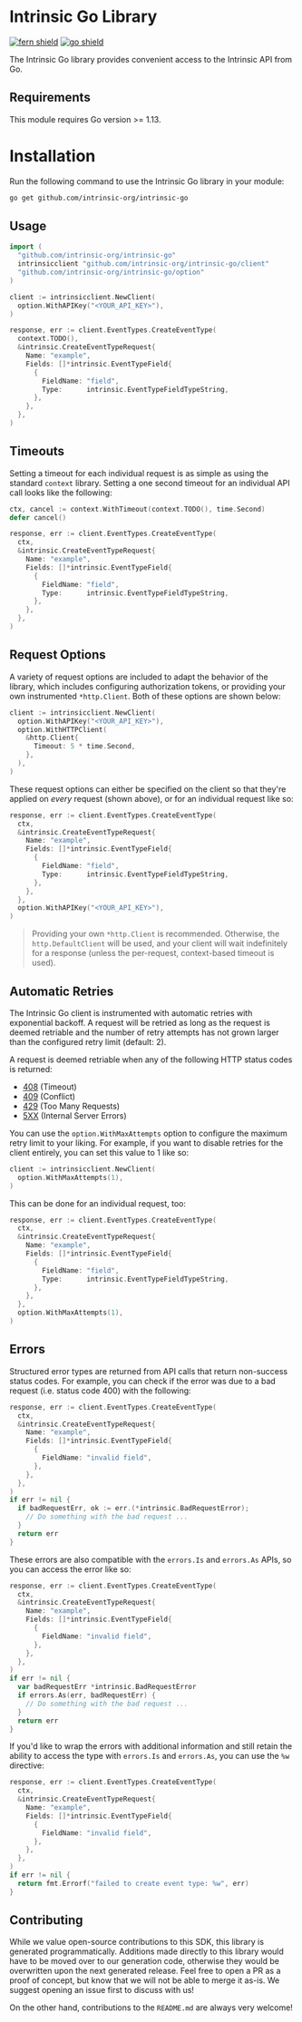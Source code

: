 # Intrinsic Go Library

[![fern shield](https://img.shields.io/badge/%F0%9F%8C%BF-SDK%20generated%20by%20Fern-brightgreen)](https://github.com/fern-api/fern)
[![go shield](https://img.shields.io/badge/go-docs-blue)](https://pkg.go.dev/github.com/intrinsic-org/intrinsic-go)

The Intrinsic Go library provides convenient access to the Intrinsic API from Go.

## Requirements

This module requires Go version >= 1.13.

# Installation

Run the following command to use the Intrinsic Go library in your module:

```sh
go get github.com/intrinsic-org/intrinsic-go
```

## Usage

```go
import (
  "github.com/intrinsic-org/intrinsic-go"
  intrinsicclient "github.com/intrinsic-org/intrinsic-go/client"
  "github.com/intrinsic-org/intrinsic-go/option"
)

client := intrinsicclient.NewClient(
  option.WithAPIKey("<YOUR_API_KEY>"),
)

response, err := client.EventTypes.CreateEventType(
  context.TODO(),
  &intrinsic.CreateEventTypeRequest{
    Name: "example",
    Fields: []*intrinsic.EventTypeField{
      {
        FieldName: "field",
        Type:      intrinsic.EventTypeFieldTypeString,
      },
    },
  },
)
```

## Timeouts

Setting a timeout for each individual request is as simple as using the standard
`context` library. Setting a one second timeout for an individual API call looks
like the following:

```go
ctx, cancel := context.WithTimeout(context.TODO(), time.Second)
defer cancel()

response, err := client.EventTypes.CreateEventType(
  ctx,
  &intrinsic.CreateEventTypeRequest{
    Name: "example",
    Fields: []*intrinsic.EventTypeField{
      {
        FieldName: "field",
        Type:      intrinsic.EventTypeFieldTypeString,
      },
    },
  },
)
```

## Request Options

A variety of request options are included to adapt the behavior of the library, which includes
configuring authorization tokens, or providing your own instrumented `*http.Client`. Both of
these options are shown below:

```go
client := intrinsicclient.NewClient(
  option.WithAPIKey("<YOUR_API_KEY>"),
  option.WithHTTPClient(
    &http.Client{
      Timeout: 5 * time.Second,
    },
  ),
)
```

These request options can either be specified on the client so that they're applied on _every_
request (shown above), or for an individual request like so:

```go
response, err := client.EventTypes.CreateEventType(
  ctx,
  &intrinsic.CreateEventTypeRequest{
    Name: "example",
    Fields: []*intrinsic.EventTypeField{
      {
        FieldName: "field",
        Type:      intrinsic.EventTypeFieldTypeString,
      },
    },
  },
  option.WithAPIKey("<YOUR_API_KEY>"),
)
```

> Providing your own `*http.Client` is recommended. Otherwise, the `http.DefaultClient` will be used,
> and your client will wait indefinitely for a response (unless the per-request, context-based timeout
> is used).

## Automatic Retries

The Intrinsic Go client is instrumented with automatic retries with exponential backoff. A request will be
retried as long as the request is deemed retriable and the number of retry attempts has not grown larger
than the configured retry limit (default: 2).

A request is deemed retriable when any of the following HTTP status codes is returned:

- [408](https://developer.mozilla.org/en-US/docs/Web/HTTP/Status/408) (Timeout)
- [409](https://developer.mozilla.org/en-US/docs/Web/HTTP/Status/409) (Conflict)
- [429](https://developer.mozilla.org/en-US/docs/Web/HTTP/Status/429) (Too Many Requests)
- [5XX](https://developer.mozilla.org/en-US/docs/Web/HTTP/Status/500) (Internal Server Errors)

You can use the `option.WithMaxAttempts` option to configure the maximum retry limit to
your liking. For example, if you want to disable retries for the client entirely, you can
set this value to 1 like so:

```go
client := intrinsicclient.NewClient(
  option.WithMaxAttempts(1),
)
```

This can be done for an individual request, too:

```go
response, err := client.EventTypes.CreateEventType(
  ctx,
  &intrinsic.CreateEventTypeRequest{
    Name: "example",
    Fields: []*intrinsic.EventTypeField{
      {
        FieldName: "field",
        Type:      intrinsic.EventTypeFieldTypeString,
      },
    },
  },
  option.WithMaxAttempts(1),
)
```

## Errors

Structured error types are returned from API calls that return non-success status codes. For example,
you can check if the error was due to a bad request (i.e. status code 400) with the following:

```go
response, err := client.EventTypes.CreateEventType(
  ctx,
  &intrinsic.CreateEventTypeRequest{
    Name: "example",
    Fields: []*intrinsic.EventTypeField{
      {
        FieldName: "invalid field",
      },
    },
  },
)
if err != nil {
  if badRequestErr, ok := err.(*intrinsic.BadRequestError);
    // Do something with the bad request ...
  }
  return err
}
```

These errors are also compatible with the `errors.Is` and `errors.As` APIs, so you can access the error
like so:

```go
response, err := client.EventTypes.CreateEventType(
  ctx,
  &intrinsic.CreateEventTypeRequest{
    Name: "example",
    Fields: []*intrinsic.EventTypeField{
      {
        FieldName: "invalid field",
      },
    },
  },
)
if err != nil {
  var badRequestErr *intrinsic.BadRequestError
  if errors.As(err, badRequestErr) {
    // Do something with the bad request ...
  }
  return err
}
```

If you'd like to wrap the errors with additional information and still retain the ability
to access the type with `errors.Is` and `errors.As`, you can use the `%w` directive:

```go
response, err := client.EventTypes.CreateEventType(
  ctx,
  &intrinsic.CreateEventTypeRequest{
    Name: "example",
    Fields: []*intrinsic.EventTypeField{
      {
        FieldName: "invalid field",
      },
    },
  },
)
if err != nil {
  return fmt.Errorf("failed to create event type: %w", err)
}
```

## Contributing

While we value open-source contributions to this SDK, this library is generated programmatically.
Additions made directly to this library would have to be moved over to our generation code,
otherwise they would be overwritten upon the next generated release. Feel free to open a PR as
a proof of concept, but know that we will not be able to merge it as-is. We suggest opening
an issue first to discuss with us!

On the other hand, contributions to the `README.md` are always very welcome!
